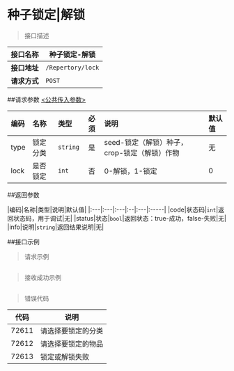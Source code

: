 # 种子锁定|解锁

>接口描述

| 接口名称 | 种子锁定-解锁 |
|----------|--------|
|**接口地址**|```/Repertory/lock```|
|**请求方式**|```POST```|

##请求参数
[<公共传入参数>](../README.md)  

|编码|名称|类型|必须|说明|默认值|
|:---|:---|:---|:--:|:---|:-----|
|type|锁定分类|```string```|是|seed-锁定（解锁）种子，crop-锁定（解锁）作物|无|
|lock|是否锁定|```int```|否|0-解锁，1-锁定|0|

##返回参数

|编码|名称|类型|说明|默认值|
|:---|:---|:---|:--|:---|:-----|
|code|状态码|```int```|返回状态码，用于调试|无|
|status|状态|```bool```|返回状态：true-成功，false-失败|无|
|info|说明|```string```|返回结果说明|无|


##接口示例

>请求示例

```

```

>接收成功示例

```

```

>错误代码

|代码|说明|
|----|----|
|72611|请选择要锁定的分类|
|72612|请选择要锁定的物品|
|72613|锁定或解锁失败|